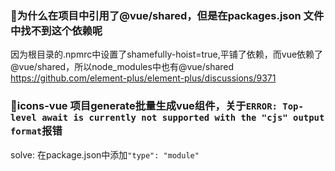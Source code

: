 ### 🚀为什么在项目中引用了@vue/shared，但是在packages.json 文件中找不到这个依赖呢

因为根目录的.npmrc中设置了shamefully-hoist=true,平铺了依赖，而vue依赖了@vue/shared，所以node_modules中也有@vue/shared
https://github.com/element-plus/element-plus/discussions/9371

### 🚀icons-vue 项目generate批量生成vue组件，关于`ERROR: Top-level await is currently not supported with the "cjs" output format`报错
solve: 在package.json中添加`"type": "module"`

